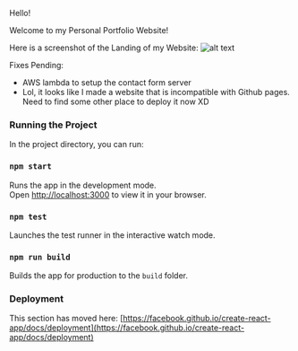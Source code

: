 Hello!

Welcome to my Personal Portfolio Website!

Here is a screenshot of the Landing of my Website:
![alt text](./Extra/Landing_page.png)



Fixes Pending:
- AWS lambda to setup the contact form server
- Lol, it looks like I made a website that is incompatible with Github pages. Need to find some other place to deploy it now XD



### Running the Project

In the project directory, you can run:

### `npm start`

Runs the app in the development mode.\
Open [http://localhost:3000](http://localhost:3000) to view it in your browser.

### `npm test`

Launches the test runner in the interactive watch mode.

### `npm run build`

Builds the app for production to the `build` folder.

### Deployment

This section has moved here: [https://facebook.github.io/create-react-app/docs/deployment](https://facebook.github.io/create-react-app/docs/deployment)

